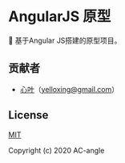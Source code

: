 # AngularJS 原型
🎯 基于Angular JS搭建的原型项目。

## 贡献者

- [心叶](https://github.com/yelloxing)（yelloxing@gmail.com）

## License

[MIT](https://github.com/AC-angle/AngularJS-prototype/blob/master/LICENSE)

Copyright (c) 2020 AC-angle